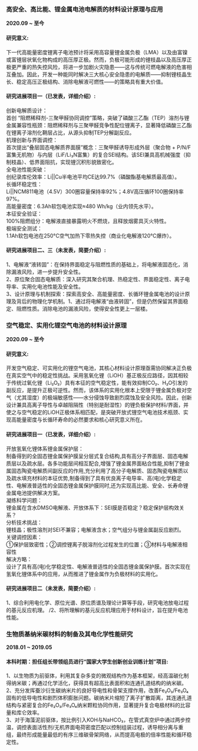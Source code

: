 ### **高安全、高比能、锂金属电池电解质的材料设计原理与应用**  
**2020.09 ~ 至今**  

#### 研究意义:
下一代高能量密度锂离子电池预计将采用高容量锂金属负极（LMA）以及由富镍或富锂层状氧化物构成的高压厚正极。然而，负极可能形成的锂枝晶以及高压厚正极更严重的热失控风险，将进一步加剧火灾隐患——这与传统可燃电解液的危害相互叠加。因此，开发一种能同时解决三大核心安全隐患的电解质——抑制锂枝晶生长、稳定高压正极结构、消除电解液可燃性——的策略具有重大价值。

#### 研究进展项目一（已发表，详细介绍）:  
创新电解质设计：  
首创 “阻燃稀释剂-三聚甲醛协同调控”策略，突破了磷酸三乙酯（TEP）溶剂与锂金属兼容性瓶颈：阻燃稀释剂与三聚甲醛竞争性配位锂离子，显著降低磷酸三乙酯在锂离子溶剂化鞘层占比，从源头抑制TEP分解副反应。  
机理创新与界面调控：  
首次提出“叠层固态电解质界面膜”概念：三聚甲醛诱导形成外层（聚合物 + P/N/F富集无机物）与内层（LiF/Li₃N富集）的复合SEI结构。该SEI兼具高机械强度（抑制枝晶）、低界面阻抗，实现锂沉积形貌致密化。  
全电池性能突破：  
创纪录库伦效率：Li||Cu半电池平均CE达99.7%（磷酸酯基电解质最高值）。  
长循环稳定性：  
Li||NCM811电池（4.5V）300圈容量保持率92%；4.8V高压循环100圈保持率97%。  
高能量密度：6.3Ah软包电池实现≈480 Wh/kg（业内领先水平）。  
本征安全验证：  
100%阻燃组分：电解液直接暴露明火不燃烧，且释放烟雾具灭火特性。  
极端安全测试：  
1.1Ah软包电池在250°C空气加热下零热失控（商业化电解液120°C爆炸）。  

#### 研究进展项目二、三（未发表，简要介绍）:  
1、电解液“液转固”：在保持界面稳定与阻燃性质的基础上，将电解液固态化，消除漏液风险，进一步提升安全性。  
2、原位聚合固态电解质：深入研究其聚合机理、热稳定性、界面稳定性、离子电导率、实用化电池性能及安全性。  
3、设计原理与机制探索：探索高安全、高能量密度、长循环锂金属电池的设计原理及背后的物理化学机制。1、通过将电解液“由液转固”，但是仍然保留其界面稳定、阻燃性质。消除电池的漏液风险，使得安全性更上一层楼。  


### **空气稳定、实用化锂空气电池的材料设计原理**  
**2020.09 ~ 至今**  

#### 研究意义:
开发空气稳定、可实用化的锂空气电池，其核心材料设计原理亟需协同解决正负极在真实空气中的稳定性挑战。采用氢氧化锂（LiOH）基正极反应路径，因其相较于传统过氧化锂（Li₂O₂）具有本征的空气稳定性，能有效抑制CO₂、H₂O引发的副反应，是提升正极可逆性。然而，该体系的实用化根本上受限于锂金属负极对空气（尤其湿度）的极端敏感性——水分侵蚀导致剧烈腐蚀及安全风险。因此，创新设计兼具高离子导性与卓越阻隔性（特别是耐湿性）的锂负极保护材料/界面，并使之与空气稳定的LiOH正极体系相匹配，是突破开放式锂空气电池技术瓶颈、实现高能量密度与长循环寿命的必然要求和核心研究意义所在。

#### 研究进展项目一（已发表，详细介绍）:  
开放氢氧化锂体系锂金属保护层：  
制备得到的全固态锂金属保护膜呈分层式复合结构,具有高分子界面层、固态电解质层以及疏水层。各多功能层间相互配合,增强了锂金属界面粘合性能,抑制了锂金属固态陶瓷电解质间副反应的作用,充分利用了高分子电解质、固态陶瓷电解质以及疏水填充材料的本征优势,制备得到了具有优良离子电导率、高(电)化学稳定性、电解液普适性的全固态锂金属保护膜同时,还为实现高比能、安全、长寿命锂金属电池提供解决方案。  
凝练科学问题：  
锂金属在含水DMSO电解液、开放体系下：SEI膜是否稳定？稳定保护层构效关系？  
分析技术挑战：  
锂枝晶；极性溶剂对SEI不兼容；电解液含水；空气组分与锂金属副反应剧烈。  
关键调控因素：  
①保护层致密性；②调控锂离子脱溶剂化过程发生的位置；③材料与电解液相容性  
解决方略：  
设计了具有高(电)化学稳定性、电解液普适性的全固态锂金属保护膜。首次实现在氢氧化锂体系中的应用，从而推进了锂金属作为负极材料的实用化。



#### 研究进展项目二（未发表，简要介绍）:  
1、综合利用电化学、原位光谱、原位质谱及理论计算等手段，研究电池放电过程的基元反应机理。  /2、将所理解的基元反应机理应用于材料设计，旨在提升电池性能。


### **生物质基纳米碳材料的制备及其电化学性能研究**  
**2018.01 ~ 2019.05**  

#### 本科时期：担任组长带领组员进行“国家大学生创新创业训练计划”项目:
1、以生物质为前驱体，利用其复杂多变的微观结构作为基本框架，经高温碳化制得纳米碳；再通过化学活化，获得具有超高比表面积和连通孔道结构的纳米碳。  
2、充分发挥蚕沙衍生碳纳米片的良好导电性和骨架支撑作用，改善Fe₂O₃/Fe₃O₄固有的低导电性和剧烈体积膨胀问题。碳纳米片缩短了离子扩散距离，其连通孔道结构与紧密复合的Fe₂O₃/Fe₃O₄纳米颗粒协同作用，显著提升复合电极材料的比容量和库仑效率。  
3、对于海藻泥前驱体，按比例引入KOH与NaHCO₃，在管式真空炉中通过两步控温，调控表面活性剂/无机界面电荷密度匹配以控制组装过程，诱导相分离与重组，最终形成能量最低的有序三维碳骨架网络，从而提高电极的倍率性能和循环稳定性。 



